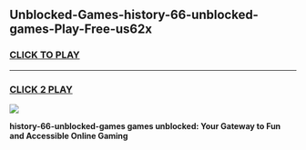 
## Unblocked-Games-history-66-unblocked-games-Play-Free-us62x
<h3>
<a href="https://premium76.site?title=history-66-unblocked-games&ref=10A">CLICK TO PLAY</a></h3>
<hr>

<h3>
<a href="https://premium76.site?title=history-66-unblocked-games&ref=10A">CLICK 2 PLAY</a>
  
</h3>

<a href="https://premium76.site?title=history-66-unblocked-games&ref=10A"><img src="https://clearcache.store/games.png"></a>


**history-66-unblocked-games games unblocked: Your Gateway to Fun and Accessible Online Gaming**
